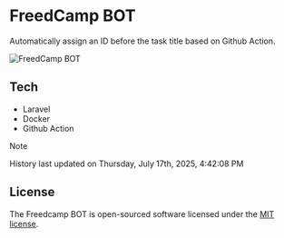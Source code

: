 # FreedCamp BOT

Automatically assign an ID before the task title based on Github Action.

![FreedCamp BOT](https://repository-images.githubusercontent.com/737932867/7d34798b-2680-471c-b089-a78a718d3d6a)

## Tech

- Laravel
- Docker
- Github Action

> [!NOTE]  
> History last updated on Thursday, July 17th, 2025, 4:42:08 PM

## License

The Freedcamp BOT is open-sourced software licensed under the [MIT license](https://opensource.org/licenses/MIT).
